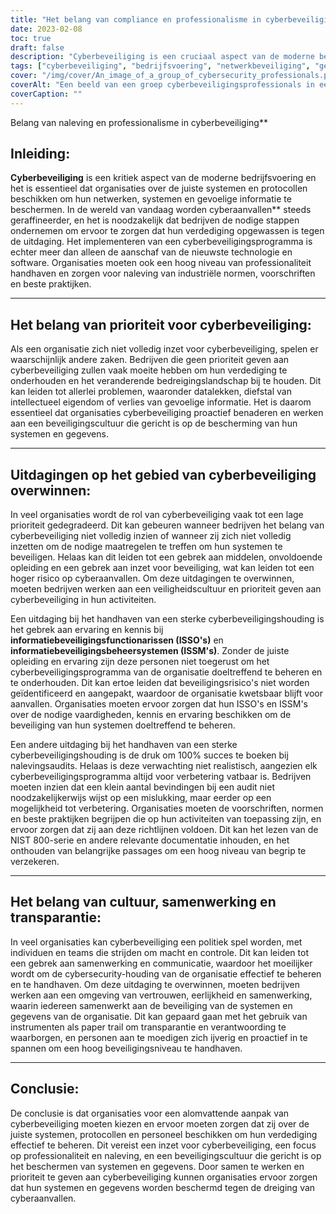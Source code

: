 ```yaml
---
title: "Het belang van compliance en professionalisme in cyberbeveiliging"
date: 2023-02-08
toc: true
draft: false
description: "Cyberbeveiliging is een cruciaal aspect van de moderne bedrijfsvoering en vereist een alomvattende aanpak met de juiste systemen, protocollen en personeel om de verdediging tegen cyberaanvallen doeltreffend te beheren."
tags: ["cyberbeveiliging", "bedrijfsvoering", "netwerkbeveiliging", "gevoelige informatie", "cyberaanvallen", "technologie", "software", "professionaliteit", "compliance", "industrienormen", "voorschriften", "beste praktijken", "prioriteit", "cultuur van veiligheid", "datalekken", "intellectueel eigendom", "proactieve benadering", "lage prioriteit", "gebrek aan middelen", "training", "inzet voor veiligheid", "informatiebeveiligingsfunctionarissen (ISSO's)", "systemen voor het beheer van informatiebeveiliging (ISSM's)", "opleiding en ervaring", "veiligheidsbedreigingen", "100% succes bij nalevingscontroles", "voorschriften", "normen", "beste praktijken", "NIST 800-serie", "politiek spel", "vertrouwen", "eerlijkheid", "samenwerking", "papertrail", "transparantie", "verantwoording"]
cover: "/img/cover/An_image_of_a_group_of_cybersecurity_professionals.png"
coverAlt: "Een beeld van een groep cyberbeveiligingsprofessionals in een bestuurskamer, die samenwerken om ervoor te zorgen dat de systemen en gegevens van hun organisatie veilig zijn."
coverCaption: ""
---
```

 Belang van naleving en professionalisme in cyberbeveiliging**

## Inleiding:

**Cyberbeveiliging** is een kritiek aspect van de moderne bedrijfsvoering en het is essentieel dat organisaties over de juiste systemen en protocollen beschikken om hun netwerken, systemen en gevoelige informatie te beschermen. In de wereld van vandaag worden cyberaanvallen** steeds geraffineerder, en het is noodzakelijk dat bedrijven de nodige stappen ondernemen om ervoor te zorgen dat hun verdediging opgewassen is tegen de uitdaging. Het implementeren van een cyberbeveiligingsprogramma is echter meer dan alleen de aanschaf van de nieuwste technologie en software. Organisaties moeten ook een hoog niveau van professionaliteit handhaven en zorgen voor naleving van industriële normen, voorschriften en beste praktijken.

______

## Het belang van prioriteit voor cyberbeveiliging:

Als een organisatie zich niet volledig inzet voor cyberbeveiliging, spelen er waarschijnlijk andere zaken. Bedrijven die geen prioriteit geven aan cyberbeveiliging zullen vaak moeite hebben om hun verdediging te onderhouden en het veranderende bedreigingslandschap bij te houden. Dit kan leiden tot allerlei problemen, waaronder datalekken, diefstal van intellectueel eigendom of verlies van gevoelige informatie. Het is daarom essentieel dat organisaties cyberbeveiliging proactief benaderen en werken aan een beveiligingscultuur die gericht is op de bescherming van hun systemen en gegevens.

______

## Uitdagingen op het gebied van cyberbeveiliging overwinnen:

In veel organisaties wordt de rol van cyberbeveiliging vaak tot een lage prioriteit gedegradeerd. Dit kan gebeuren wanneer bedrijven het belang van cyberbeveiliging niet volledig inzien of wanneer zij zich niet volledig inzetten om de nodige maatregelen te treffen om hun systemen te beveiligen. Helaas kan dit leiden tot een gebrek aan middelen, onvoldoende opleiding en een gebrek aan inzet voor beveiliging, wat kan leiden tot een hoger risico op cyberaanvallen. Om deze uitdagingen te overwinnen, moeten bedrijven werken aan een veiligheidscultuur en prioriteit geven aan cyberbeveiliging in hun activiteiten.

Een uitdaging bij het handhaven van een sterke cyberbeveiligingshouding is het gebrek aan ervaring en kennis bij **informatiebeveiligingsfunctionarissen (ISSO's)** en **informatiebeveiligingsbeheersystemen (ISSM's)**. Zonder de juiste opleiding en ervaring zijn deze personen niet toegerust om het cyberbeveiligingsprogramma van de organisatie doeltreffend te beheren en te onderhouden. Dit kan ertoe leiden dat beveiligingsrisico's niet worden geïdentificeerd en aangepakt, waardoor de organisatie kwetsbaar blijft voor aanvallen. Organisaties moeten ervoor zorgen dat hun ISSO's en ISSM's over de nodige vaardigheden, kennis en ervaring beschikken om de beveiliging van hun systemen doeltreffend te beheren.

Een andere uitdaging bij het handhaven van een sterke cyberbeveiligingshouding is de druk om 100% succes te boeken bij nalevingsaudits. Helaas is deze verwachting niet realistisch, aangezien elk cyberbeveiligingsprogramma altijd voor verbetering vatbaar is. Bedrijven moeten inzien dat een klein aantal bevindingen bij een audit niet noodzakelijkerwijs wijst op een mislukking, maar eerder op een mogelijkheid tot verbetering. Organisaties moeten de voorschriften, normen en beste praktijken begrijpen die op hun activiteiten van toepassing zijn, en ervoor zorgen dat zij aan deze richtlijnen voldoen. Dit kan het lezen van de NIST 800-serie en andere relevante documentatie inhouden, en het onthouden van belangrijke passages om een hoog niveau van begrip te verzekeren.

______

## Het belang van cultuur, samenwerking en transparantie:

In veel organisaties kan cyberbeveiliging een politiek spel worden, met individuen en teams die strijden om macht en controle. Dit kan leiden tot een gebrek aan samenwerking en communicatie, waardoor het moeilijker wordt om de cybersecurity-houding van de organisatie effectief te beheren en te handhaven. Om deze uitdaging te overwinnen, moeten bedrijven werken aan een omgeving van vertrouwen, eerlijkheid en samenwerking, waarin iedereen samenwerkt aan de beveiliging van de systemen en gegevens van de organisatie. Dit kan gepaard gaan met het gebruik van instrumenten als paper trail om transparantie en verantwoording te waarborgen, en personen aan te moedigen zich ijverig en proactief in te spannen om een hoog beveiligingsniveau te handhaven.

______

## Conclusie:

De conclusie is dat organisaties voor een alomvattende aanpak van cyberbeveiliging moeten kiezen en ervoor moeten zorgen dat zij over de juiste systemen, protocollen en personeel beschikken om hun verdediging effectief te beheren. Dit vereist een inzet voor cyberbeveiliging, een focus op professionaliteit en naleving, en een beveiligingscultuur die gericht is op het beschermen van systemen en gegevens. Door samen te werken en prioriteit te geven aan cyberbeveiliging kunnen organisaties ervoor zorgen dat hun systemen en gegevens worden beschermd tegen de dreiging van cyberaanvallen.